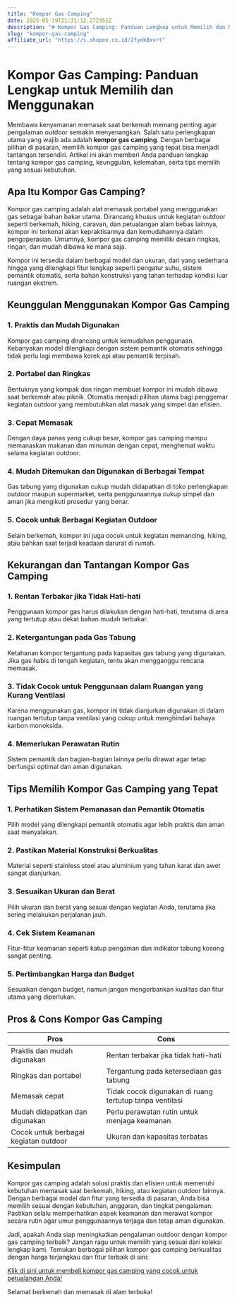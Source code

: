 ```yaml
---
title: "Kompor Gas Camping"
date: 2025-05-19T21:31:12.272351Z
description: "# Kompor Gas Camping: Panduan Lengkap untuk Memilih dan Menggunakan..."
slug: "kompor-gas-camping"
affiliate_url: "https://s.shopee.co.id/2fyekBxvrt"
---
```

# Kompor Gas Camping: Panduan Lengkap untuk Memilih dan Menggunakan

Membawa kenyamanan memasak saat berkemah memang penting agar pengalaman outdoor semakin menyenangkan. Salah satu perlengkapan utama yang wajib ada adalah **kompor gas camping**. Dengan berbagai pilihan di pasaran, memilih kompor gas camping yang tepat bisa menjadi tantangan tersendiri. Artikel ini akan memberi Anda panduan lengkap tentang kompor gas camping, keunggulan, kelemahan, serta tips memilih yang sesuai kebutuhan.

## Apa Itu Kompor Gas Camping?

Kompor gas camping adalah alat memasak portabel yang menggunakan gas sebagai bahan bakar utama. Dirancang khusus untuk kegiatan outdoor seperti berkemah, hiking, caravan, dan petualangan alam bebas lainnya, kompor ini terkenal akan kepraktisannya dan kemudahannya dalam pengoperasian. Umumnya, kompor gas camping memiliki desain ringkas, ringan, dan mudah dibawa ke mana saja.

Kompor ini tersedia dalam berbagai model dan ukuran, dari yang sederhana hingga yang dilengkapi fitur lengkap seperti pengatur suhu, sistem pemantik otomatis, serta bahan konstruksi yang tahan terhadap kondisi luar ruangan ekstrem.

## Keunggulan Menggunakan Kompor Gas Camping

### 1. Praktis dan Mudah Digunakan
Kompor gas camping dirancang untuk kemudahan penggunaan. Kebanyakan model dilengkapi dengan sistem pemantik otomatis sehingga tidak perlu lagi membawa korek api atau pemantik terpisah.

### 2. Portabel dan Ringkas
Bentuknya yang kompak dan ringan membuat kompor ini mudah dibawa saat berkemah atau piknik. Otomatis menjadi pilihan utama bagi penggemar kegiatan outdoor yang membutuhkan alat masak yang simpel dan efisien.

### 3. Cepat Memasak
Dengan daya panas yang cukup besar, kompor gas camping mampu memanaskan makanan dan minuman dengan cepat, menghemat waktu selama kegiatan outdoor.

### 4. Mudah Ditemukan dan Digunakan di Berbagai Tempat
Gas tabung yang digunakan cukup mudah didapatkan di toko perlengkapan outdoor maupun supermarket, serta penggunaannya cukup simpel dan aman jika mengikuti prosedur yang benar.

### 5. Cocok untuk Berbagai Kegiatan Outdoor
Selain berkemah, kompor ini juga cocok untuk kegiatan memancing, hiking, atau bahkan saat terjadi keadaan darurat di rumah.

## Kekurangan dan Tantangan Kompor Gas Camping

### 1. Rentan Terbakar jika Tidak Hati-hati
Penggunaan kompor gas harus dilakukan dengan hati-hati, terutama di area yang tertutup atau dekat bahan mudah terbakar.

### 2. Ketergantungan pada Gas Tabung
Ketahanan kompor tergantung pada kapasitas gas tabung yang digunakan. Jika gas habis di tengah kegiatan, tentu akan mengganggu rencana memasak.

### 3. Tidak Cocok untuk Penggunaan dalam Ruangan yang Kurang Ventilasi
Karena menggunakan gas, kompor ini tidak dianjurkan digunakan di dalam ruangan tertutup tanpa ventilasi yang cukup untuk menghindari bahaya karbon monoksida.

### 4. Memerlukan Perawatan Rutin
Sistem pemantik dan bagian-bagian lainnya perlu dirawat agar tetap berfungsi optimal dan aman digunakan.

## Tips Memilih Kompor Gas Camping yang Tepat

### 1. Perhatikan Sistem Pemanasan dan Pemantik Otomatis
Pilih model yang dilengkapi pemantik otomatis agar lebih praktis dan aman saat menyalakan.

### 2. Pastikan Material Konstruksi Berkualitas
Material seperti stainless steel atau aluminium yang tahan karat dan awet sangat dianjurkan.

### 3. Sesuaikan Ukuran dan Berat
Pilih ukuran dan berat yang sesuai dengan kegiatan Anda, terutama jika sering melakukan perjalanan jauh.

### 4. Cek Sistem Keamanan
Fitur-fitur keamanan seperti katup pengaman dan indikator tabung kosong sangat penting.

### 5. Pertimbangkan Harga dan Budget
Sesuaikan dengan budget, namun jangan mengorbankan kualitas dan fitur utama yang diperlukan.

## Pros & Cons Kompor Gas Camping

| **Pros**                                | **Cons**                                           |
|----------------------------------------|---------------------------------------------------|
| Praktis dan mudah digunakan          | Rentan terbakar jika tidak hati-hati             |
| Ringkas dan portabel                 | Tergantung pada ketersediaan gas tabung         |
| Memasak cepat                        | Tidak cocok digunakan di ruang tertutup tanpa ventilasi   |
| Mudah didapatkan dan digunakan     | Perlu perawatan rutin untuk menjaga keamanan   |
| Cocok untuk berbagai kegiatan outdoor | Ukuran dan kapasitas terbatas                 |

## Kesimpulan

Kompor gas camping adalah solusi praktis dan efisien untuk memenuhi kebutuhan memasak saat berkemah, hiking, atau kegiatan outdoor lainnya. Dengan berbagai model dan fitur yang tersedia di pasaran, Anda bisa memilih sesuai dengan kebutuhan, anggaran, dan tingkat pengalaman. Pastikan selalu memperhatikan aspek keamanan dan merawat kompor secara rutin agar umur penggunaannya terjaga dan tetap aman digunakan.

Jadi, apakah Anda siap meningkatkan pengalaman outdoor dengan kompor gas camping terbaik? Jangan ragu untuk memilih yang sesuai dari koleksi lengkap kami. Temukan berbagai pilihan kompor gas camping berkualitas dengan harga terjangkau dan fitur terbaik di sini:

[Klik di sini untuk membeli kompor gas camping yang cocok untuk petualangan Anda!](https://s.shopee.co.id/2fyekBxvrt)

Selamat berkemah dan memasak di alam terbuka!